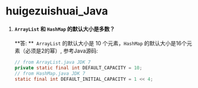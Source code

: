 # huigezuishuai_Java

1. #### `ArrayList` 和 `HashMap` 的默认大小是多数？

   **答: **` ArrayList` 的默认大小是 10 个元素，`HashMap` 的默认大小是16个元素（必须是2的幂）, 参考Java源码:

   ```java
   // from ArrayList.java JDK 7
   private static final int DEFAULT_CAPACITY = 10;
   // from HashMap.java JDK 7
   static final int DEFAULT_INITIAL_CAPACITY = 1 << 4; 
   ```

